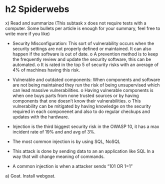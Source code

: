 # h2 Spiderwebs
x) Read and summarize (This subtask x does not require tests with a computer. Some bullets per article is enough for your summary, feel free to write more if you like)
  -	Security Misconfiguration:  This sort of vulnerability occurs when the security settings are not properly defined or maintained. It can also happen if the software is out of date.
o	A prevention method is to keep the frequently review and update the security software, this can be automated. 
o	It is rated in the top 5 of security risks with an average of 4% of machines having this risk.

-	Vulnerable and outdated components: When components and software are not being maintained they run the risk of being unsupervised which can lead massive vulnerabilities. 
o	Having vulnerable components is when one buys parts from none trusted sources or by having components that one doesn’t know their vulnerabilities.
o	This vulnerability can be mitigated by having knowledge on the security required in each componenet and also to do regular checkups and updates with the hardware.

-	Injection is the third biggest security risk in the OWASP 10, it has a max incident rate of 19% and and avg of 3%. 
-	The most common injection is by using SQL, NoSQL
-	This attack is done by sending data to an an application like SQL In a way that will change meaning of commands. 
-	A common injection is when a attacker sends “101 OR 1=1” 

a) Goat. Install webgoat.
   
